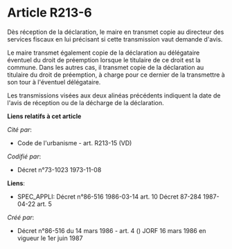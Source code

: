# Article R213-6

Dès réception de la déclaration, le maire en transmet copie au directeur des services fiscaux en lui précisant si cette
transmission vaut demande d'avis.

Le maire transmet également copie de la déclaration au délégataire éventuel du droit de préemption lorsque le titulaire de ce
droit est la commune. Dans les autres cas, il transmet copie de la déclaration au titulaire du droit de préemption, à charge
pour ce dernier de la transmettre à son tour à l'éventuel délégataire.

Les transmissions visées aux deux alinéas précédents indiquent la date de l'avis de réception ou de la décharge de la
déclaration.

**Liens relatifs à cet article**

_Cité par_:

  - Code de l'urbanisme - art. R213-15 (VD)

_Codifié par_:

  - Décret n°73-1023 1973-11-08

**Liens**:

  - SPEC_APPLI: Décret n°86-516 1986-03-14 art. 10 Décret 87-284 1987-04-22 art. 5

_Créé par_:

  - Décret n°86-516 du 14 mars 1986 - art. 4 () JORF 16 mars 1986 en vigueur le 1er juin 1987
